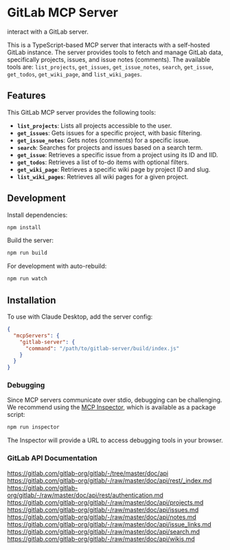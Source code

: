# GitLab MCP Server

interact with a GitLab server.

This is a TypeScript-based MCP server that interacts with a self-hosted GitLab instance. The server provides tools to fetch and manage GitLab data, specifically projects, issues, and issue notes (comments). The available tools are: `list_projects`, `get_issues`, `get_issue_notes`, `search`, `get_issue`, `get_todos`, `get_wiki_page`, and `list_wiki_pages`.

## Features

This GitLab MCP server provides the following tools:

- **`list_projects`**: Lists all projects accessible to the user.
- **`get_issues`**: Gets issues for a specific project, with basic filtering.
- **`get_issue_notes`**: Gets notes (comments) for a specific issue.
- **`search`**: Searches for projects and issues based on a search term.
- **`get_issue`**: Retrieves a specific issue from a project using its ID and IID.
- **`get_todos`**: Retrieves a list of to-do items with optional filters.
- **`get_wiki_page`**: Retrieves a specific wiki page by project ID and slug.
- **`list_wiki_pages`**: Retrieves all wiki pages for a given project.

## Development

Install dependencies:

```bash
npm install
```

Build the server:

```bash
npm run build
```

For development with auto-rebuild:

```bash
npm run watch
```

## Installation

To use with Claude Desktop, add the server config:

```json
{
  "mcpServers": {
    "gitlab-server": {
      "command": "/path/to/gitlab-server/build/index.js"
    }
  }
}
```

### Debugging

Since MCP servers communicate over stdio, debugging can be challenging. We recommend using the [MCP Inspector](https://github.com/modelcontextprotocol/inspector), which is available as a package script:

```bash
npm run inspector
```

The Inspector will provide a URL to access debugging tools in your browser.

### GitLab API Documentation

https://gitlab.com/gitlab-org/gitlab/-/tree/master/doc/api
https://gitlab.com/gitlab-org/gitlab/-/raw/master/doc/api/rest/_index.md
https://gitlab.com/gitlab-org/gitlab/-/raw/master/doc/api/rest/authentication.md
https://gitlab.com/gitlab-org/gitlab/-/raw/master/doc/api/projects.md
https://gitlab.com/gitlab-org/gitlab/-/raw/master/doc/api/issues.md
https://gitlab.com/gitlab-org/gitlab/-/raw/master/doc/api/notes.md
https://gitlab.com/gitlab-org/gitlab/-/raw/master/doc/api/issue_links.md
https://gitlab.com/gitlab-org/gitlab/-/raw/master/doc/api/search.md
https://gitlab.com/gitlab-org/gitlab/-/raw/master/doc/api/wikis.md
